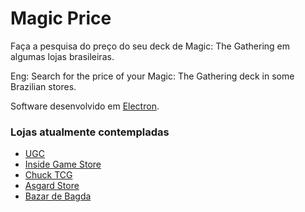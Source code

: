 # Magic Price

Faça a pesquisa do preço do seu deck de Magic: The Gathering em algumas lojas brasileiras.

Eng: Search for the price of your Magic: The Gathering deck in some Brazilian stores.

Software desenvolvido em [Electron](https://electron.atom.io/).

### Lojas atualmente contempladas

- [UGC](http://www.ugcardshop.com.br/)
- [Inside Game Store](https://insidegamestore.com.br/)
- [Chuck TCG](https://www.chucktcg.com.br/)
- [Asgard Store](https://www.asgardstore.com.br/)
- [Bazar de Bagda](https://www.bazardebagda.com.br/)


